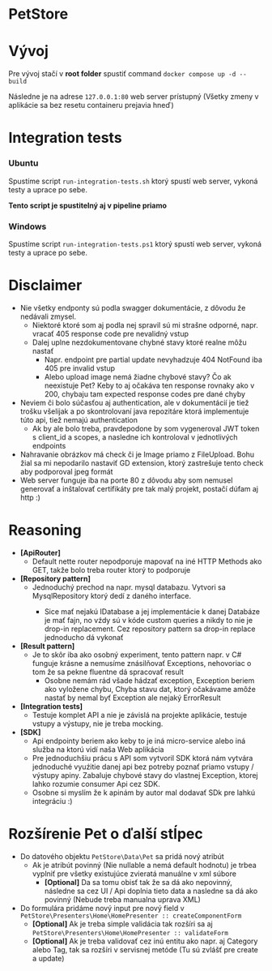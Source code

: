 PetStore
===============================

# Vývoj
Pre vývoj stačí v **root folder** spustiť command `docker compose up -d --build`

Následne je na adrese `127.0.0.1:80` web server prístupný (Všetky zmeny v aplikácie sa bez resetu containeru prejavia hneď)

# Integration tests

### Ubuntu
Spustíme script `run-integration-tests.sh` ktorý spustí web server, vykoná testy a uprace po sebe.

**Tento script je spustitelný aj v pipeline priamo**

### Windows
Spustíme script `run-integration-tests.ps1` ktorý spustí web server, vykoná testy a uprace po sebe.


# Disclaimer
- Nie všetky endponty sú podla swagger dokumentácie, z dôvodu že nedávali zmysel.
  - Niektoré ktoré som aj podla nej spravil sú mi strašne odporné, napr. vracať 405 response code pre nevalidný vstup
  - Dalej uplne nezdokumentovane chybné stavy ktoré realne môžu nastať
    - Napr. endpoint pre partial update nevyhadzuje 404 NotFound iba 405 pre invalid vstup
    - Alebo upload image nemá žiadne chybové stavy? Čo ak neexistuje Pet? Keby to aj očakáva ten response rovnaky ako v 200, chybaju tam expected response codes pre dané chyby
- Neviem či bolo súčasťou aj authentication, ale v dokumentácií je tiež trošku všelijak a po skontrolovaní java repozitáre ktorá implementuje túto api, tiež nemajú authentication
  - Ak by ale bolo treba, pravdepodone by som vygeneroval JWT token s client_id a scopes, a nasledne ich kontroloval v jednotlivých endpoints
- Nahravanie obrázkov má check či je Image priamo z FileUpload. Bohu žial sa mi nepodarilo nastaviť GD extension, ktorý zastrešuje tento check aby podporoval jpeg formát
- Web server funguje iba na porte 80 z dôvodu aby som nemusel generovať a inštalovať certifikáty pre tak malý projekt, postačí dúfam aj http :)


# Reasoning
- **[ApiRouter]**
  - Default nette router nepodporuje mapovať na iné HTTP Methods ako GET, takže bolo treba router ktorý to podporuje
- **[Repository pattern]**
  - Jednoduchý prechod na napr. mysql databazu. Vytvori sa Mysql<Entity>Repository ktorý dedí z daného interface.
    - Sice mať nejakú IDatabase a jej implementácie k danej Databáze je mať fajn, no vźdy sú v kóde custom queries a nikdy to nie je drop-in replacement.
      Cez repository pattern sa drop-in replace jednoducho dá vykonať
- **[Result pattern]**
  - Je to skôr iba ako osobný experiment, tento pattern napr. v C# funguje krásne a nemusíme znásilňovať Exceptions, nehovoriac o tom že sa pekne fluentne dá spracovať result
    - Osobne nemám rád všade hádzať exception, Exception beriem ako vyložene chybu, Chyba stavu dat, ktorý očakávame  amôźe nastať by nemal byť Exception ale nejaký ErrorResult
- **[Integration tests]**
  - Testuje komplet API a nie je závislá na projekte aplikácie, testuje vstupy a výstupy, nie je treba mocking.
- **[SDK]**
  - Api endpointy beriem ako keby to je iná micro-service alebo iná služba na ktorú vidí naša Web aplikácia
  - Pre jednoduchšiu prácu s API som vytvoril SDK ktorá nám vytvára jednoduché vyuźitie danej api bez potreby poznať priamo vstupy / výstupy apiny.
    Zabaluje chybové stavy do vlastnej Exception, ktorej lahko rozumie consumer Api cez SDK.
  - Osobne si myslím že k apinám by autor mal dodavať SDk pre lahkú integráciu :)


# Rozšírenie Pet o ďalší stĺpec
- Do datového objektu `PetStore\Data\Pet` sa pridá nový atribút
  - Ak je atribút povinný (Nie nullable a nemá default hodnotu) je trbea vyplniť pre všetky existujúce zvieratá manuálne v xml súbore
    - **[Optional]** Da sa tomu obisť tak že sa dá ako nepovinný, následne sa cez UI / Api doplnia tieto data a nasledne sa dá ako povinný (Nebude treba manualna uprava XML)
- Do formulára pridáme nový input pre nový field v `PetStore\Presenters\Home\HomePresenter :: createComponentForm`
  - **[Optional]** Ak je treba simple validácia tak rozšíri sa aj `PetStore\Presenters\Home\HomePresenter :: validateForm`
  - **[Optional]** Ak je treba validovať cez inú entitu ako napr. aj Category alebo Tag, tak sa rozšíri v servisnej metóde (Tu sú zvlášť pre create a update)